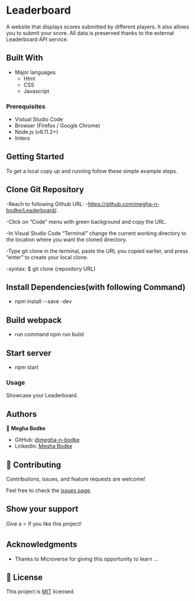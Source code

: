 # Leaderboard
A website that displays scores submitted by different players. It also allows you to submit your score. All data is preserved thanks to the external Leaderboard API service.

## Built With

- Major languages
  - Html
  - CSS
  - Javascript

### Prerequisites

- Vistual Studio Code
- Browser (Firefox / Google Chrome)
- Node.js (v6.11.2+)
- linters

## Getting Started

To get a local copy up and running follow these simple example steps.

## Clone Git Repository

-Reach to following Github URL: -https://github.com/megha-n-bodke/Leaderboard/.

-Click on “Code” menu with green background and copy the URL.

-In Visual Studio Code “Terminal” change the current working directory to the location where you want the cloned directory.

-Type git clone in the terminal, paste the URL you copied earlier, and press “enter” to create your local clone.

-syntax: $ git clone {repository URL}

## Install Dependencies(with following Command)

- npm install --save -dev

## Build webpack

- run command npm run build

## Start server

- npm start

### Usage

Showcase your Leaderboard.

## Authors

👤 **Megha Bodke**

- GitHub: [@megha-n-bodke](https://github.com/megha-n-bodke)
- LinkedIn: [Megha Bodke](https://www.linkedin.com/in/megha-bodke/)

## 🤝 Contributing

Contributions, issues, and feature requests are welcome!

Feel free to check the [issues page](../../issues/).

## Show your support

Give a ⭐️ if you like this project!

## Acknowledgments

- Thanks to Microverse for giving this opportunity to learn ...

## 📝 License

This project is [MIT](./MIT.md) licensed.
